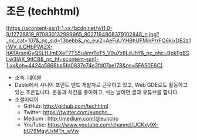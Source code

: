 # 조은 (techhtml) #

[https://scontent-ssn1-1.xx.fbcdn.net/v/t1.0-9/12728819_970830132999965_8027194908379102848_n.jpg?_nc_cat=107&_nc_sid=13bebb&_nc_eui2=AeFuUYHBhUFMinPrrFQ6kjxDB2z1rWV_iLQHbPWtZX-ItATArsnjGyQSLHJmEXeF7TS5u4mrToT5_V9u7z8LdJhY&_nc_ohc=BpkFgBSLw3IAX_9tICB&_nc_ht=scontent-ssn1-1.xx&oh=4424a5866ba5fd0837e74e3fd07ae178&oe=5FA50E6C]

* 소속: [데이블](https://dable.io/)
* Dable에서 시니어 프런트 엔드 개발자로 근무하고 있고, Web GDE로도 활동하고 있는 조은입니다.
운동과 치킨을 좋아하고, 쉬는 날이면 글과 유튜브를 합니다.
* 소셜미디어
  * GitHub: http://github.com/techhtml
  * Twitter: https://twitter.com/euncho__
  * Medium : http://medium.com/@euncho
  * YouTube: https://www.youtube.com/channel/UCKxy9X-bU78MqvUsMTn_wVw
